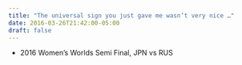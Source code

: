 ```yaml
---
title: "The universal sign you just gave me wasn’t very nice …"
date: 2016-03-26T21:42:00-05:00
draft: false
---
```

- 2016 Women’s Worlds Semi Final, JPN vs RUS